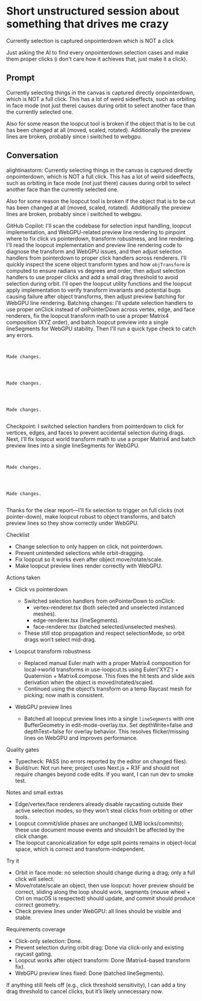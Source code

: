 # Short unstructured session about something that drives me crazy
Currently selection is captured onpointerdown which is NOT a click

Just asking the AI to find every onpointerdown selection cases and make them proper clicks (i don't care how it achieves that, just make it a click).

## Prompt
Currently selecting things in the canvas is captured directly onpointerdown, which is NOT a full click. This has a lot of weird sideeffects, such as orbiting in face mode (not just there) causes during orbit to select another face than the currently selected one.

Also for some reason the loopcut tool is broken if the object that is to be cut has been changed at all (moved, scaled, rotated). Additionally the preview lines are broken, probably since i switched to webgpu.

## Conversation

alightinastorm: Currently selecting things in the canvas is captured directly onpointerdown, which is NOT a full click. This has a lot of weird sideeffects, such as orbiting in face mode (not just there) causes during orbit to select another face than the currently selected one.

Also for some reason the loopcut tool is broken if the object that is to be cut has been changed at all (moved, scaled, rotated). Additionally the preview lines are broken, probably since i switched to webgpu.

GitHub Copilot: I'll scan the codebase for selection input handling, loopcut implementation, and WebGPU-related preview line rendering to pinpoint where to fix click vs pointerdown, transform robustness, and line rendering. I'll read the loopcut implementation and preview line rendering code to diagnose the transform and WebGPU issues, and then adjust selection handlers from pointerdown to proper click handlers across renderers. I'll quickly inspect the scene object transform types and how `objTransform` is computed to ensure radians vs degrees and order, then adjust selection handlers to use proper clicks and add a small drag threshold to avoid selection during orbit. I'll open the loopcut utility functions and the loopcut apply implementation to verify transform invariants and potential bugs causing failure after object transforms, then adjust preview batching for WebGPU line rendering. Batching changes: I'll update selection handlers to use proper onClick instead of onPointerDown across vertex, edge, and face renderers, fix the loopcut transform math to use a proper Matrix4 composition (XYZ order), and batch loopcut preview into a single lineSegments for WebGPU stability. Then I'll run a quick type check to catch any errors. 
```


Made changes.


```

```


Made changes.


```

```


Made changes.


```
Checkpoint: I switched selection handlers from pointerdown to click for vertices, edges, and faces to prevent accidental selection during drags. Next, I'll fix loopcut world transform math to use a proper Matrix4 and batch preview lines into a single lineSegments for WebGPU. 
```


Made changes.


```

```


Made changes.


```
Thanks for the clear report—I'll fix selection to trigger on full clicks (not pointer-down), make loopcut robust to object transforms, and batch preview lines so they show correctly under WebGPU.

Checklist
- Change selection to only happen on click, not pointerdown.
- Prevent unintended selections while orbit-dragging.
- Fix loopcut so it works even after object move/rotate/scale.
- Make loopcut preview lines render correctly with WebGPU.

Actions taken
- Click vs pointerdown
  - Switched selection handlers from onPointerDown to onClick:
    - vertex-renderer.tsx (both selected and unselected instanced meshes).
    - edge-renderer.tsx (lineSegments).
    - face-renderer.tsx (batched selected/unselected meshes).
  - These still stop propagation and respect selectionMode, so orbit drags won’t select mid-drag.

- Loopcut transform robustness
  - Replaced manual Euler math with a proper Matrix4 composition for local→world transforms in use-loopcut.ts using Euler('XYZ') + Quaternion + Matrix4.compose. This fixes the hit tests and slide axis derivation when the object is moved/rotated/scaled.
  - Continued using the object’s transform on a temp Raycast mesh for picking; now math is consistent.

- WebGPU preview lines
  - Batched all loopcut preview lines into a single `lineSegments` with one BufferGeometry in edit-mode-overlay.tsx. Set depthWrite=false and depthTest=false for overlay behavior. This resolves flicker/missing lines on WebGPU and improves performance.

Quality gates
- Typecheck: PASS (no errors reported by the editor on changed files).
- Build/run: Not run here; project uses Next.js + R3F and should not require changes beyond code edits. If you want, I can run dev to smoke test.

Notes and small extras
- Edge/vertex/face renderers already disable raycasting outside their active selection modes, so they won’t steal clicks from orbiting or other tools.
- Loopcut commit/slide phases are unchanged (LMB locks/commits); these use document mouse events and shouldn’t be affected by the click change.
- The loopcut canonicalization for edge split points remains in object-local space, which is correct and transform-independent.

Try it
- Orbit in face mode: no selection should change during a drag; only a full click will select.
- Move/rotate/scale an object, then use loopcut: hover preview should be correct, sliding along the loop should work, segments (mouse wheel + Ctrl on macOS is respected) should update, and commit should produce correct geometry.
- Check preview lines under WebGPU: all lines should be visible and stable.

Requirements coverage
- Click-only selection: Done.
- Prevent selection during orbit drag: Done via click-only and existing raycast gating.
- Loopcut works after object transform: Done (Matrix4-based transform fix).
- WebGPU preview lines fixed: Done (batched lineSegments).

If anything still feels off (e.g., click threshold sensitivity), I can add a tiny drag threshold to cancel clicks, but it’s likely unnecessary now.